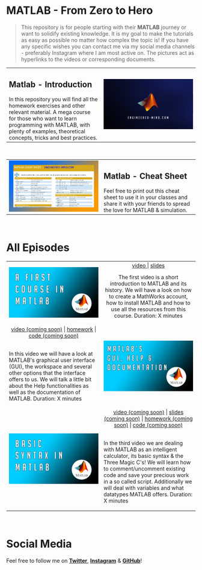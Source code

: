 MATLAB - From Zero to Hero
================

> This repository is for people starting with their **MATLAB** journey or want to solidify existing knowledge.
> It is my goal to make the tutorials as easy as possible no matter how complex the topic is! 
> If you have any specific wishes you can contact me via my social media channels - preferably Instagram where I am most active on. 
> The pictures act as hyperlinks to the videos or corresponding documents.

<table width="100%">
    <tr>
        <td width="50%">
            <H2>Matlab - Introduction</H2>
            In this repository you will find all the homework exercises and other relevant material. A mega course for those
            who want to learn programming with MATLAB, with plenty of examples, theoretical concepts, tricks and best practices.
        <td width="50%"><a href="https://www.youtube.com/user/TheEngiineer/"><img alt="My YouTube Channel" src="Images/ThumbnailEngineering.PNG"/></a></td>
    </tr>
</table>
<br/>

<table width="100%">
    <tr>
        <td width="50%">
        <a href="https://github.com/jousefm/Mega-Course-MATLAB/blob/master/CheatSheet/MatlabCheatsheet.pdf"><img alt="MATLAB Cheat Sheet" src="Images/CheatSheet.PNG"/></a>
        <td width="50%"><H2>Matlab - Cheat Sheet</H2>
            Feel free to print out this cheat sheet to  use it in your classes and share it with your friends to spread the love for MATLAB & simulation. </td>
    </tr>
</table>
<br/>

All Episodes
================

<table width="100%">
    <tr>
        <td width="50%"><a href="https://www.youtube.com/watch?v=KAKkrgCBlBw"><img alt="MATLAB Introduction Video" src="Images/Video1.png"/></td>
        <td width="50%">
            <div align="center">
                     <a href="https://www.youtube.com/watch?v=KAKkrgCBlBw">video </a> |
                     <a href="https://github.com/jousefm/Mega-Course-MATLAB/blob/master/Slides/1.%20Introduction.pdf">slides</a>
                     <p>The first video is a short introduction to MATLAB and its history. We will have a look on how to create a MathWorks account, how to install MATLAB and how to use all the 
                     resources from this course. Duration: X minutes</p></td>
    </tr>
    <tr>
        <td width="50%"><div align="center">
                                          <a href="https://www.youtube.com/user/TheEngiineer/">video (coming soon)</a> |
                                          <a href="https://github.com/jousefm/Mega-Course-MATLAB/blob/master/Homework/Homework1.pdf">homework</a> |
                                          <a href="https://www.engineered-mind.com/">code (coming soon)</a><br/><br/></div>
                                          <p>In this video we will have a look at MATLAB's graphical user interface (GUI), the workspace and several other options that the interface offers to us. We will talk a little bit about the Help functionalities
                                          as well as the documentation of MATLAB. Duration: X minutes</p></td>
        <td width="50%"><a href="https://www.youtube.com/user/TheEngiineer/"><img alt="MATLAB Basics Video" src="Images/Video2.png"/></td>
    </tr>
        <tr>
        <td width="50%"><a href="https://www.youtube.com/user/TheEngiineer/"><img alt="MATLAB Introduction Video" src="Images/Video3.png"/></td>
        <td width="50%">
            <div align="center">
                     <a href="https://www.youtube.com/user/TheEngiineer/">video (coming soon)</a> |
                     <a href="https://www.youtube.com/user/TheEngiineer/">slides (coming soon)</a> |
                     <a href="https://www.youtube.com/user/TheEngiineer/">homework (coming soon)</a> |
                     <a href="https://www.engineered-mind.com/">code (coming soon)</a><br/><br/></div>
                     <p>In the third video we are dealing with MATLAB as an intelligent calculator, its basic syntax & the Three Magic C's! We will learn how to comment/uncomment existing code and save your
                            precious work in a so called script. Additionally we will deal with variables and what datatypes MATLAB offers. Duration: X minutes</p></td>
    </tr>
    </table>
    <br/>

Social Media
================

Feel free to follow me on **[Twitter](https://twitter.com/Jousefm2)**,  **[Instagram](https://www.instagram.com/jousefmrd/)** & **[GitHub](https://github.com/jousefm)**!